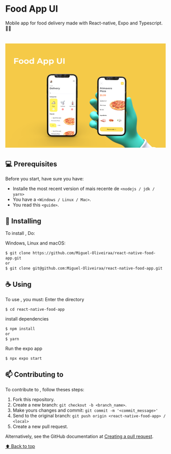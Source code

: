 # Food App UI
Mobile app for food delivery made with React-native, Expo and Typescript. 🍕📱

<h1 align='left'>
  <img src='./banner.png'></img>

</h1>

## 💻 Prerequisites

Before you start, have sure you have:
<!---Estes são apenas requisitos de exemplo. Adicionar, duplicar ou remover conforme necessário--->
* Installe the most recent version of mais recente de `<nodejs / jdk / yarn>`
* You have a `<Windows / Linux / Mac>`.
* You read this `<guide>`.

## 🚀 Installing <react-native-food-app>

To install <react-native-food-app>, Do:

Windows, Linux and macOS:
```
$ git clone https://github.com/Miguel-Oliveiraa/react-native-food-app.git
or
$ git clone git@github.com:Miguel-Oliveiraa/react-native-food-app.git
```


## ☕ Using <react-native-food-app>

To use <react-native-food-app>, you must:
Enter the directory
```
$ cd react-native-food-app
```
install dependencies
```
$ npm install
or
$ yarn
```
Run the expo app
```
$ npx expo start
```

## 📫 Contributing to <react-native-food-app>
<!---Se o seu README for longo ou se você tiver algum processo ou etapas específicas que deseja que os contribuidores sigam, considere a criação de um arquivo CONTRIBUTING.md separado--->
To contribute to <react-native-food-app>, follow theses steps:

1. Fork this repository.
2. Create a new branch: `git checkout -b <branch_name>`.
3. Make yours changes and commit: `git commit -m '<commit_message>'`
4. Send to the original branch: `git push origin <react-native-food-app> / <local>`
5. Create a new pull request.

Alternatively, see the GitHub documentation at [Creating a pull request](https://help.github.com/en/github/collaborating-with-issues-and-pull-requests/creating-a-pull-request).

[⬆ Back to top](#react-native-food-app)<br>
